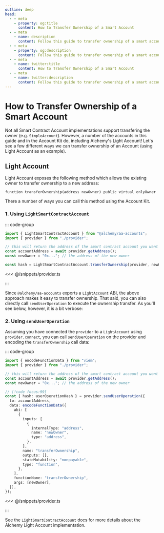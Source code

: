 ```yaml
---
outline: deep
head:
  - - meta
    - property: og:title
      content: How to Transfer Ownership of a Smart Account
  - - meta
    - name: description
      content: Follow this guide to transfer ownership of a smart account with Account Kit, a vertically integrated stack for building apps that support ERC-4337.
  - - meta
    - property: og:description
      content: Follow this guide to transfer ownership of a smart account with Account Kit, a vertically integrated stack for building apps that support ERC-4337.
  - - meta
    - name: twitter:title
      content: How to Transfer Ownership of a Smart Account
  - - meta
    - name: twitter:description
      content: Follow this guide to transfer ownership of a smart account with Account Kit, a vertically integrated stack for building apps that support ERC-4337.
---
```


# How to Transfer Ownership of a Smart Account

Not all Smart Contract Account implementations support transfering the owner (e.g. `SimpleAccount`). However, a number of the accounts in this guide and in the Account Kit do, including Alchemy's Light Account! Let's see a few different ways we can transfer ownership of an Account (using Light Account as an example).

## Light Account

Light Account exposes the following method which allows the existing owner to transfer ownership to a new address:

```solidity
function transferOwnership(address newOwner) public virtual onlyOwner
```

There a number of ways you can call this method using the Account Kit.

### 1. Using `LightSmartContractAccount`

::: code-group

```ts [example.ts]
import { LightSmartContractAccount } from "@alchemy/aa-accounts";
import { provider } from "./provider";

// this will return the address of the smart contract account you want to transfer ownerhip of
const accountAddress = await provider.getAddress();
const newOwner = "0x..."; // the address of the new owner

const hash = LightSmartContractAccount.transferOwnership(provider, newOwner); // [!code focus:99]
```

<<< @/snippets/provider.ts

:::

Since `@alchemy/aa-accounts` exports a `LightAccount` ABI, the above approach makes it easy to transfer ownership. That said, you can also directly call `sendUserOperation` to execute the ownership transfer. As you'll see below, however, it is a bit verbose:

### 2. Using `sendUserOperation`

Assuming you have connected the `provider` to a `LightAccount` using `provider.connect`, you can call `sendUserOperation` on the provider and encoding the `transferOwnership` call data:

::: code-group

```ts [example.ts]
import { encodeFunctionData } from "viem";
import { provider } from "./provider";

// this will return the address of the smart contract account you want to transfer ownerhip of
const accountAddress = await provider.getAddress();
const newOwner = "0x..."; // the address of the new owner

// [!code focus:99]
const { hash: userOperationHash } = provider.sendUserOperation({
  to: accountAddress,
  data: encodeFunctionData({
    abi: [
      {
        inputs: [
          {
            internalType: "address",
            name: "newOwner",
            type: "address",
          },
        ],
        name: "transferOwnership",
        outputs: [],
        stateMutability: "nonpayable",
        type: "function",
      },
    ],
    functionName: "transferOwnership",
    args: [newOwner],
  }),
});
```

<<< @/snippets/provider.ts

:::

See the [`LightSmartContractAccount`](/packages/aa-accounts/light-account/introduction) docs for more details about the Alchemy Light Account implementation.
